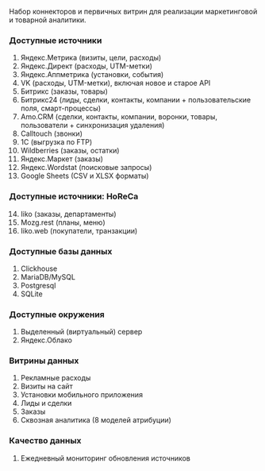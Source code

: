 Набор коннекторов и первичных витрин для реализации маркетинговой и товарной аналитики.

### Доступные источники ###

1. Яндекс.Метрика (визиты, цели, расходы)
2. Яндекс.Директ (расходы, UTM-метки)
3. Яндекс.Аппметрика (установки, события)
4. VK (расходы, UTM-метки), включая новое и старое API
5. Битрикс (заказы, товары)
6. Битрикс24 (лиды, сделки, контакты, компании + пользовательские поля, смарт-процессы)
7. Amo.CRM (сделки, контакты, компании, воронки, товары, пользователи + синхронизация удаления)
8. Calltouch (звонки)
9. 1С (выгрузка по FTP)
10. Wildberries (заказы, остатки)
11. Яндекс.Маркет (заказы)
12. Яндекс.Wordstat (поисковые запросы)
13. Google Sheets (CSV и XLSX форматы)

### Доступные источники: HoReCa ###

14. Iiko (заказы, департаменты)
15. Mozg.rest (планы, меню)
16. Iiko.web (покупатели, транзакции)

### Доступные базы данных ###

1. Clickhouse
2. MariaDB/MySQL
3. Postgresql
4. SQLite

### Доступные окружения ###

1. Выделенный (виртуальный) сервер
2. Яндекс.Облако

### Витрины данных ###

1. Рекламные расходы
2. Визиты на сайт
3. Установки мобильного приложения
4. Лиды и сделки
5. Заказы
6. Сквозная аналитика (8 моделей атрибуции)

### Качество данных ###

1. Ежедневный мониторинг обновления источников